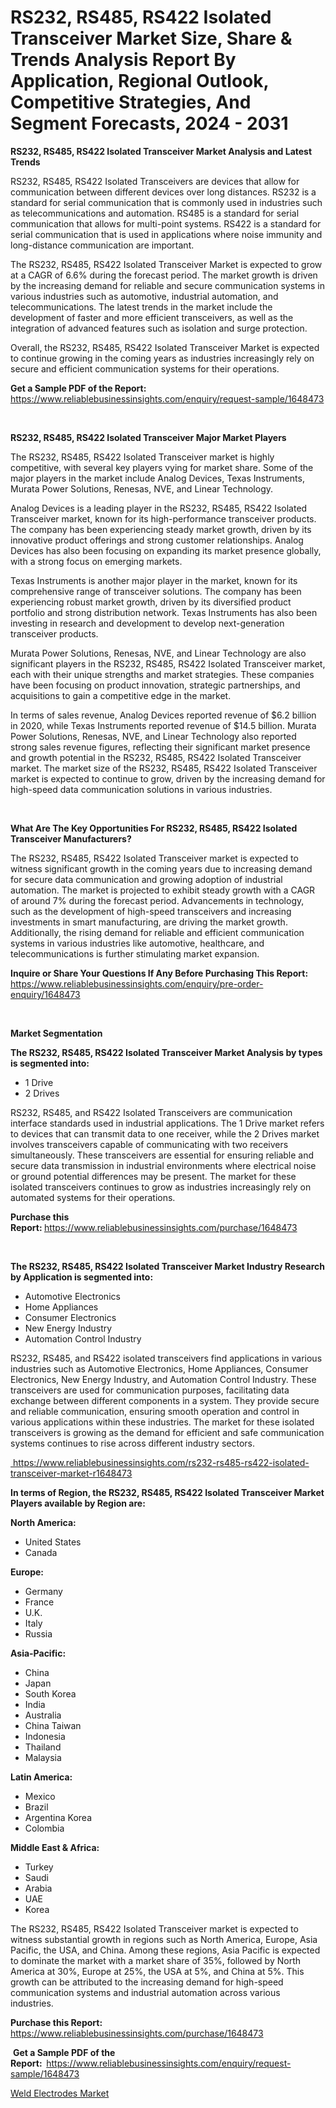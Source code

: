 <p><h1>RS232, RS485, RS422 Isolated Transceiver Market Size, Share & Trends Analysis Report By Application, Regional Outlook, Competitive Strategies, And Segment Forecasts, 2024 - 2031</h1></p><p><strong>RS232, RS485, RS422 Isolated Transceiver Market Analysis and Latest Trends</strong></p>
<p><p>RS232, RS485, RS422 Isolated Transceivers are devices that allow for communication between different devices over long distances. RS232 is a standard for serial communication that is commonly used in industries such as telecommunications and automation. RS485 is a standard for serial communication that allows for multi-point systems. RS422 is a standard for serial communication that is used in applications where noise immunity and long-distance communication are important.</p><p>The RS232, RS485, RS422 Isolated Transceiver Market is expected to grow at a CAGR of 6.6% during the forecast period. The market growth is driven by the increasing demand for reliable and secure communication systems in various industries such as automotive, industrial automation, and telecommunications. The latest trends in the market include the development of faster and more efficient transceivers, as well as the integration of advanced features such as isolation and surge protection.</p><p>Overall, the RS232, RS485, RS422 Isolated Transceiver Market is expected to continue growing in the coming years as industries increasingly rely on secure and efficient communication systems for their operations.</p></p>
<p><strong>Get a Sample PDF of the Report:&nbsp;</strong> <a href="https://www.reliablebusinessinsights.com/enquiry/request-sample/1648473">https://www.reliablebusinessinsights.com/enquiry/request-sample/1648473</a></p>
<p>&nbsp;</p>
<p><strong>RS232, RS485, RS422 Isolated Transceiver Major Market Players</strong></p>
<p><p>The RS232, RS485, RS422 Isolated Transceiver market is highly competitive, with several key players vying for market share. Some of the major players in the market include Analog Devices, Texas Instruments, Murata Power Solutions, Renesas, NVE, and Linear Technology.</p><p>Analog Devices is a leading player in the RS232, RS485, RS422 Isolated Transceiver market, known for its high-performance transceiver products. The company has been experiencing steady market growth, driven by its innovative product offerings and strong customer relationships. Analog Devices has also been focusing on expanding its market presence globally, with a strong focus on emerging markets.</p><p>Texas Instruments is another major player in the market, known for its comprehensive range of transceiver solutions. The company has been experiencing robust market growth, driven by its diversified product portfolio and strong distribution network. Texas Instruments has also been investing in research and development to develop next-generation transceiver products.</p><p>Murata Power Solutions, Renesas, NVE, and Linear Technology are also significant players in the RS232, RS485, RS422 Isolated Transceiver market, each with their unique strengths and market strategies. These companies have been focusing on product innovation, strategic partnerships, and acquisitions to gain a competitive edge in the market.</p><p>In terms of sales revenue, Analog Devices reported revenue of $6.2 billion in 2020, while Texas Instruments reported revenue of $14.5 billion. Murata Power Solutions, Renesas, NVE, and Linear Technology also reported strong sales revenue figures, reflecting their significant market presence and growth potential in the RS232, RS485, RS422 Isolated Transceiver market. The market size of the RS232, RS485, RS422 Isolated Transceiver market is expected to continue to grow, driven by the increasing demand for high-speed data communication solutions in various industries.</p></p>
<p>&nbsp;</p>
<p><strong>What Are The Key Opportunities For RS232, RS485, RS422 Isolated Transceiver Manufacturers?</strong></p>
<p><p>The RS232, RS485, RS422 Isolated Transceiver market is expected to witness significant growth in the coming years due to increasing demand for secure data communication and growing adoption of industrial automation. The market is projected to exhibit steady growth with a CAGR of around 7% during the forecast period. Advancements in technology, such as the development of high-speed transceivers and increasing investments in smart manufacturing, are driving the market growth. Additionally, the rising demand for reliable and efficient communication systems in various industries like automotive, healthcare, and telecommunications is further stimulating market expansion.</p></p>
<p><strong>Inquire or Share Your Questions If Any Before Purchasing This Report:</strong> <a href="https://www.reliablebusinessinsights.com/enquiry/pre-order-enquiry/1648473">https://www.reliablebusinessinsights.com/enquiry/pre-order-enquiry/1648473</a></p>
<p>&nbsp;</p>
<p><strong>Market Segmentation</strong></p>
<p><strong>The RS232, RS485, RS422 Isolated Transceiver Market Analysis by types is segmented into:</strong></p>
<p><ul><li>1 Drive</li><li>2 Drives</li></ul></p>
<p><p>RS232, RS485, and RS422 Isolated Transceivers are communication interface standards used in industrial applications. The 1 Drive market refers to devices that can transmit data to one receiver, while the 2 Drives market involves transceivers capable of communicating with two receivers simultaneously. These transceivers are essential for ensuring reliable and secure data transmission in industrial environments where electrical noise or ground potential differences may be present. The market for these isolated transceivers continues to grow as industries increasingly rely on automated systems for their operations.</p></p>
<p><strong>Purchase this Report:&nbsp;</strong><a href="https://www.reliablebusinessinsights.com/purchase/1648473">https://www.reliablebusinessinsights.com/purchase/1648473</a></p>
<p>&nbsp;</p>
<p><strong>The RS232, RS485, RS422 Isolated Transceiver Market Industry Research by Application is segmented into:</strong></p>
<p><ul><li>Automotive Electronics</li><li>Home Appliances</li><li>Consumer Electronics</li><li>New Energy Industry</li><li>Automation Control Industry</li></ul></p>
<p><p>RS232, RS485, and RS422 isolated transceivers find applications in various industries such as Automotive Electronics, Home Appliances, Consumer Electronics, New Energy Industry, and Automation Control Industry. These transceivers are used for communication purposes, facilitating data exchange between different components in a system. They provide secure and reliable communication, ensuring smooth operation and control in various applications within these industries. The market for these isolated transceivers is growing as the demand for efficient and safe communication systems continues to rise across different industry sectors.</p></p>
<p><a href="https://www.reliablebusinessinsights.com/rs232-rs485-rs422-isolated-transceiver-market-r1648473">&nbsp;https://www.reliablebusinessinsights.com/rs232-rs485-rs422-isolated-transceiver-market-r1648473</a></p>
<p><strong>In terms of Region, the RS232, RS485, RS422 Isolated Transceiver Market Players available by Region are:</strong></p>
<p>
    <p> <strong> North America: </strong>
        <ul>
            <li>United States</li>
            <li>Canada</li>
        </ul>
        </p> 
    <p> <strong> Europe: </strong>
        <ul>
            <li>Germany</li>
            <li>France</li>
            <li>U.K.</li>
            <li>Italy</li>
            <li>Russia</li>
        </ul>
        </p> 
    <p> <strong> Asia-Pacific: </strong>
        <ul>
            <li>China</li>
            <li>Japan</li>
            <li>South Korea</li>
            <li>India</li>
            <li>Australia</li>
            <li>China Taiwan</li>
            <li>Indonesia</li>
            <li>Thailand</li>
            <li>Malaysia</li>
        </ul>
        </p> 
    <p> <strong> Latin America: </strong>
        <ul>
            <li>Mexico</li>
            <li>Brazil</li>
            <li>Argentina Korea</li>
            <li>Colombia</li>
        </ul>
        </p> 
    <p> <strong> Middle East & Africa: </strong>
        <ul>
            <li>Turkey</li>
            <li>Saudi</li>
            <li>Arabia</li>
            <li>UAE</li>
            <li>Korea</li>
        </ul>
    </p>
    </p>
<p><p>The RS232, RS485, RS422 Isolated Transceiver market is expected to witness substantial growth in regions such as North America, Europe, Asia Pacific, the USA, and China. Among these regions, Asia Pacific is expected to dominate the market with a market share of 35%, followed by North America at 30%, Europe at 25%, the USA at 5%, and China at 5%. This growth can be attributed to the increasing demand for high-speed communication systems and industrial automation across various industries.</p></p>
<p><strong>Purchase this Report: </strong><a href="https://www.reliablebusinessinsights.com/purchase/1648473">https://www.reliablebusinessinsights.com/purchase/1648473</a></p>
<p>&nbsp;<strong>Get a Sample PDF of the Report:&nbsp;&nbsp;</strong><a href="https://www.reliablebusinessinsights.com/enquiry/request-sample/1648473">https://www.reliablebusinessinsights.com/enquiry/request-sample/1648473</a></p>
<p><strong></strong></p>
<p><p><a href="https://view.publitas.com/reportprime-1/weld-electrodes-market-outlook-complete-industry-analysis-2024-to-2031/">Weld Electrodes Market</a></p></p>
